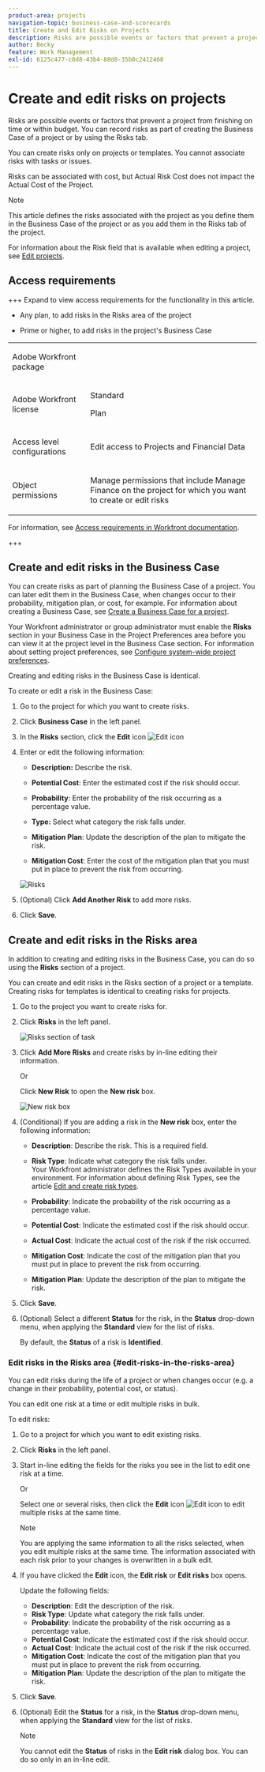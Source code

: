 ```yaml
---
product-area: projects
navigation-topic: business-case-and-scorecards
title: Create and Edit Risks on Projects
description: Risks are possible events or factors that prevent a project from finishing on time or within budget. You can record project risks as part of creating the Business Case of a project or by using the Risks tab. You can add risks to projects and templates. You cannot associate risks with tasks or issues.
author: Becky
feature: Work Management
exl-id: 6125c477-c0d8-43b4-88d8-35b0c2412468
---
```

# Create and edit risks on projects

<!--Audited: 06/2025-->

<!--<span class="preview">The highlighted information on this page refers to functionality not yet generally available. It is available only in the Preview environment for all customers. The same features will also be available in the Production environment for all customers after a week from the Preview release. </span>   

<span class="preview">For more information, see [Interface modernization](/help/quicksilver/product-announcements/product-releases/interface-modernization/interface-modernization.md). </span>-->

Risks are possible events or factors that prevent a project from finishing on time or within budget. You can record risks as part of creating the Business Case of a project or by using the Risks tab. 

You can create risks only on projects or templates. You cannot associate risks with tasks or issues.

Risks can be associated with cost, but Actual Risk Cost does not impact the Actual Cost of the Project.

>[!NOTE]
>
>This article defines the risks associated with the project as you define them in the Business Case of the project or as you add them in the Risks tab of the project. 
>
>For information about the Risk field that is available when editing a project, see [Edit projects](../../../manage-work/projects/manage-projects/edit-projects.md).

## Access requirements

+++ Expand to view access requirements for the functionality in this article. 

<table style="table-layout:auto"> 
 <col> 
 <col> 
 <tbody> 
  <tr> 
   <td role="rowheader"><p>Adobe Workfront package</p></td> 
   <ul><li>Any plan, to add risks in the Risks area of the project</p></li>
   <li><p>Prime or higher, to add risks in the project's Business Case</p></li></ul>
   </td> 
  </tr> 
  <tr> 
   <td role="rowheader"><p>Adobe Workfront license</p></td> 
   <td> <p>Standard </p>
   <p>Plan </p> </td> 
  </tr> 
  <tr> 
   <td role="rowheader"><p>Access level configurations</p></td> 
   <td> <p>Edit access to Projects and Financial  Data</p> </td> 
  </tr> 
  <tr> 
   <td role="rowheader"><p>Object permissions</p></td> 
   <td> <p> Manage permissions that include Manage Finance on the project for which you want to create or edit risks </p> </td> 
  </tr> 
 </tbody> 
</table>

For information, see [Access requirements in Workfront documentation](/help/quicksilver/administration-and-setup/add-users/access-levels-and-object-permissions/access-level-requirements-in-documentation.md). 


+++

## Create and edit risks in the Business Case

You can create risks as part of planning the Business Case of a project. You can later edit them in the Business Case, when changes occur to their probability, mitigation plan, or cost, for example. For information about creating a Business Case, see [Create a Business Case for a project](../../../manage-work/projects/define-a-business-case/create-business-case.md).

Your Workfront administrator or group administrator must enable the **Risks** section in your Business Case in the Project Preferences area before you can view it at the project level in the Business Case section. For information about setting project preferences, see [Configure system-wide project preferences](../../../administration-and-setup/set-up-workfront/configure-system-defaults/set-project-preferences.md).

Creating and editing risks in the Business Case is identical.

To create or edit a risk in the Business Case:

1. Go to the project for which you want to create risks. 
1. Click **Business Case** in the left panel.
1. In the **Risks** section, click the **Edit** icon ![Edit icon](assets/edit-icon.png)
1. Enter or edit the following information:

   * **Description:** Describe the risk.  
   
   * **Potential Cost**: Enter the estimated cost if the risk should occur.  
   
   * **Probability**: Enter the probability of the risk occurring as a percentage value.   
   
   * **Type:** Select what category the risk falls under.
   * **Mitigation Plan**: Update the description of the plan to mitigate the risk.  
   
   * **Mitigation Cost**: Enter the cost of the mitigation plan that you must put in place to prevent the risk from occurring.

   ![Risks](assets/edit-risk.png)

1. (Optional) Click **Add Another Risk** to add more risks.
1. Click **Save**.

## Create and edit risks in the Risks area

In addition to creating and editing risks in the Business Case, you can do so using the **Risks** section of a project.

You can create and edit risks in the Risks section of a project or a template. Creating risks for templates is identical to creating risks for projects. 

1. Go to the project you want to create risks for.
1. Click **Risks** in the left panel.

   ![Risks section of task](assets/risks-section-on-project-2022.png)

1. Click **Add More Risks** and create risks by in-line editing their information. 

   Or

   Click **New Risk** to open the **New risk** box.

   ![New risk box](assets/new-risk-box.png)

1. (Conditional) If you are adding a risk in the **New risk** box, enter the following information:

   * **Description**: Describe the risk. This is a required field. 
   * **Risk Type**: Indicate what category the risk falls under.  
     Your Workfront administrator defines the Risk Types available in your environment. For information about defining Risk Types, see the article [Edit and create risk types](../../../administration-and-setup/set-up-workfront/configure-system-defaults/edit-create-risk-types.md).  
   
   * **Probability**: Indicate the probability of the risk occurring as a percentage value.
   * **Potential Cost**: Indicate the estimated cost if the risk should occur.
   * **Actual Cost**: Indicate the actual cost of the risk if the risk occurred.
   * **Mitigation Cost**: Indicate the cost of the mitigation plan that you must put in place to prevent the risk from occurring.
   * **Mitigation Plan**: Update the description of the plan to mitigate the risk.  

1. Click **Save**.

1. (Optional) Select a different **Status** for the risk, in the **Status** drop-down menu, when applying the **Standard** view for the list of risks.

   By default, the **Status** of a risk is **Identified**.

### Edit risks in the Risks area {#edit-risks-in-the-risks-area}

You can edit risks during the life of a project or when changes occur (e.g. a change in their probability, potential cost, or status).

You can edit one risk at a time or edit multiple risks in bulk.

To edit risks:

1. Go to a project for which you want to edit existing risks.
1. Click **Risks** in the left panel.
1. Start in-line editing the fields for the risks you see in the list to edit one risk at a time.

   Or

   Select one or several risks, then click the **Edit** icon ![Edit icon](assets/edit-icon-on-white.png) to edit multiple risks at the same time.

   >[!NOTE]
   >
   >You are applying the same information to all the risks selected, when you edit multiple risks at the same time. The information associated with each risk prior to your changes is overwritten in a bulk edit.

1. If you have clicked the **Edit** icon, the **Edit risk** or **Edit risks** box opens.

   Update the following fields:

   * **Description**: Edit the description of the risk.
   * **Risk Type**: Update what category the risk falls under. 
   * **Probability**: Indicate the probability of the risk occurring as a percentage value.
   * **Potential Cost**: Indicate the estimated cost if the risk should occur.
   * **Actual Cost**: Indicate the actual cost of the risk if the risk occurred.
   * **Mitigation Cost**: Indicate the cost of the mitigation plan that you must put in place to prevent the risk from occurring.
   * **Mitigation Plan**: Update the description of the plan to mitigate the risk.

1. Click **Save**.
1. (Optional) Edit the **Status** for a risk, in the **Status** drop-down menu, when applying the **Standard** view for the list of risks.

   >[!NOTE]
   >
   >You cannot edit the **Status** of risks in the **Edit risk** dialog box. You can do so only in an in-line edit.
